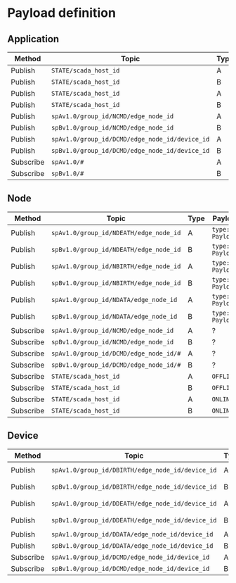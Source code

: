 # Payload definition

## Application

|Method|Topic|Type|Payload|
|-|-|-|-|
|Publish|`STATE/scada_host_id`|A|`OFFLINE`|
|Publish|`STATE/scada_host_id`|B|`OFFLINE`|
|Publish|`STATE/scada_host_id`|A|`ONLINE`|
|Publish|`STATE/scada_host_id`|B|`ONLINE`|
|Publish|`spAv1.0/group_id/NCMD/edge_node_id`|A|?|
|Publish|`spBv1.0/group_id/NCMD/edge_node_id`|B|?|
|Publish|`spAv1.0/group_id/DCMD/edge_node_id/device_id`|A|?|
|Publish|`spBv1.0/group_id/DCMD/edge_node_id/device_id`|B|?|
|Subscribe|`spAv1.0/#`|A|-|
|Subscribe|`spBv1.0/#`|B|-|

## Node

|Method|Topic|Type|Payload|
|-|-|-|-|
|Publish|`spAv1.0/group_id/NDEATH/edge_node_id`|A|`type: PayloadA`|
|Publish|`spBv1.0/group_id/NDEATH/edge_node_id`|B|`type: PayloadB`|
|Publish|`spAv1.0/group_id/NBIRTH/edge_node_id`|A|`type: PayloadA`|
|Publish|`spBv1.0/group_id/NBIRTH/edge_node_id`|B|`type: PayloadB`|
|Publish|`spAv1.0/group_id/NDATA/edge_node_id`|A|`type: PayloadA`|
|Publish|`spBv1.0/group_id/NDATA/edge_node_id`|B|`type: PayloadB`|
|Subscribe|`spAv1.0/group_id/NCMD/edge_node_id`|A|?|
|Subscribe|`spBv1.0/group_id/NCMD/edge_node_id`|B|?|
|Subscribe|`spAv1.0/group_id/DCMD/edge_node_id/#`|A|?|
|Subscribe|`spBv1.0/group_id/DCMD/edge_node_id/#`|B|?|
|Subscribe|`STATE/scada_host_id`|A|`OFFLINE`|
|Subscribe|`STATE/scada_host_id`|B|`OFFLINE`|
|Subscribe|`STATE/scada_host_id`|A|`ONLINE`|
|Subscribe|`STATE/scada_host_id`|B|`ONLINE`|

## Device

|Method|Topic|Type|Payload|
|-|-|-|-|
|Publish|`spAv1.0/group_id/DBIRTH/edge_node_id/device_id`|A|`type: PayloadA`|
|Publish|`spBv1.0/group_id/DBIRTH/edge_node_id/device_id`|B|`type: PayloadB`|
|Publish|`spAv1.0/group_id/DDEATH/edge_node_id/device_id`|A|`type: PayloadA`|
|Publish|`spBv1.0/group_id/DDEATH/edge_node_id/device_id`|B|`type: PayloadB`|
|Publish|`spAv1.0/group_id/DDATA/edge_node_id/device_id`|A|?|
|Publish|`spBv1.0/group_id/DDATA/edge_node_id/device_id`|B|?|
|Subscribe|`spAv1.0/group_id/DCMD/edge_node_id/device_id`|A|?|
|Subscribe|`spBv1.0/group_id/DCMD/edge_node_id/device_id`|B|?|
